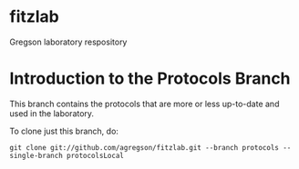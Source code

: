 fitzlab
=======

Gregson laboratory respository

# Introduction to the Protocols Branch

This branch contains the protocols that are more or less up-to-date and used in the laboratory.

To clone just this branch, do:

    git clone git://github.com/agregson/fitzlab.git --branch protocols --single-branch protocolsLocal
